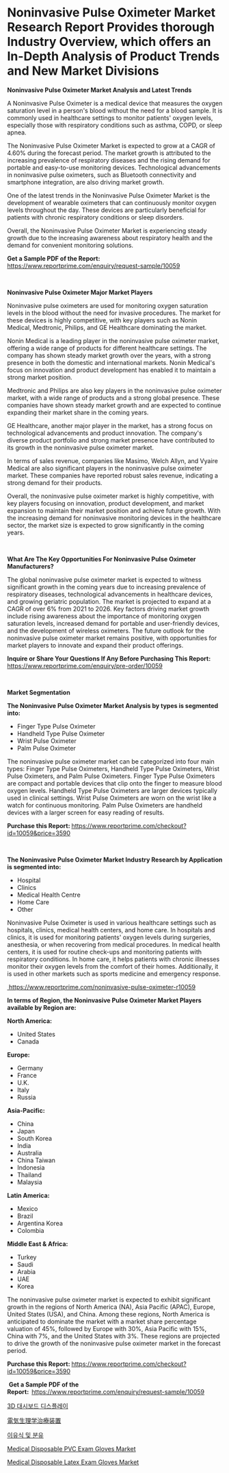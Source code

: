 <p><h1>Noninvasive Pulse Oximeter Market Research Report Provides thorough Industry Overview, which offers an In-Depth Analysis of Product Trends and New Market Divisions</h1></p><p><strong>Noninvasive Pulse Oximeter Market Analysis and Latest Trends</strong></p>
<p><p>A Noninvasive Pulse Oximeter is a medical device that measures the oxygen saturation level in a person's blood without the need for a blood sample. It is commonly used in healthcare settings to monitor patients' oxygen levels, especially those with respiratory conditions such as asthma, COPD, or sleep apnea.</p><p>The Noninvasive Pulse Oximeter Market is expected to grow at a CAGR of 4.60% during the forecast period. The market growth is attributed to the increasing prevalence of respiratory diseases and the rising demand for portable and easy-to-use monitoring devices. Technological advancements in noninvasive pulse oximeters, such as Bluetooth connectivity and smartphone integration, are also driving market growth.</p><p>One of the latest trends in the Noninvasive Pulse Oximeter Market is the development of wearable oximeters that can continuously monitor oxygen levels throughout the day. These devices are particularly beneficial for patients with chronic respiratory conditions or sleep disorders.</p><p>Overall, the Noninvasive Pulse Oximeter Market is experiencing steady growth due to the increasing awareness about respiratory health and the demand for convenient monitoring solutions.</p></p>
<p><strong>Get a Sample PDF of the Report:&nbsp;</strong> <a href="https://www.reportprime.com/enquiry/request-sample/10059">https://www.reportprime.com/enquiry/request-sample/10059</a></p>
<p>&nbsp;</p>
<p><strong>Noninvasive Pulse Oximeter Major Market Players</strong></p>
<p><p>Noninvasive pulse oximeters are used for monitoring oxygen saturation levels in the blood without the need for invasive procedures. The market for these devices is highly competitive, with key players such as Nonin Medical, Medtronic, Philips, and GE Healthcare dominating the market. </p><p>Nonin Medical is a leading player in the noninvasive pulse oximeter market, offering a wide range of products for different healthcare settings. The company has shown steady market growth over the years, with a strong presence in both the domestic and international markets. Nonin Medical's focus on innovation and product development has enabled it to maintain a strong market position.</p><p>Medtronic and Philips are also key players in the noninvasive pulse oximeter market, with a wide range of products and a strong global presence. These companies have shown steady market growth and are expected to continue expanding their market share in the coming years.</p><p>GE Healthcare, another major player in the market, has a strong focus on technological advancements and product innovation. The company's diverse product portfolio and strong market presence have contributed to its growth in the noninvasive pulse oximeter market.</p><p>In terms of sales revenue, companies like Masimo, Welch Allyn, and Vyaire Medical are also significant players in the noninvasive pulse oximeter market. These companies have reported robust sales revenue, indicating a strong demand for their products.</p><p>Overall, the noninvasive pulse oximeter market is highly competitive, with key players focusing on innovation, product development, and market expansion to maintain their market position and achieve future growth. With the increasing demand for noninvasive monitoring devices in the healthcare sector, the market size is expected to grow significantly in the coming years.</p></p>
<p>&nbsp;</p>
<p><strong>What Are The Key Opportunities For Noninvasive Pulse Oximeter Manufacturers?</strong></p>
<p><p>The global noninvasive pulse oximeter market is expected to witness significant growth in the coming years due to increasing prevalence of respiratory diseases, technological advancements in healthcare devices, and growing geriatric population. The market is projected to expand at a CAGR of over 6% from 2021 to 2026. Key factors driving market growth include rising awareness about the importance of monitoring oxygen saturation levels, increased demand for portable and user-friendly devices, and the development of wireless oximeters. The future outlook for the noninvasive pulse oximeter market remains positive, with opportunities for market players to innovate and expand their product offerings.</p></p>
<p><strong>Inquire or Share Your Questions If Any Before Purchasing This Report:</strong> <a href="https://www.reportprime.com/enquiry/pre-order/10059">https://www.reportprime.com/enquiry/pre-order/10059</a></p>
<p>&nbsp;</p>
<p><strong>Market Segmentation</strong></p>
<p><strong>The Noninvasive Pulse Oximeter Market Analysis by types is segmented into:</strong></p>
<p><ul><li>Finger Type Pulse Oximeter</li><li>Handheld Type Pulse Oximeter</li><li>Wrist Pulse Oximeter</li><li>Palm Pulse Oximeter</li></ul></p>
<p><p>The noninvasive pulse oximeter market can be categorized into four main types: Finger Type Pulse Oximeters, Handheld Type Pulse Oximeters, Wrist Pulse Oximeters, and Palm Pulse Oximeters. Finger Type Pulse Oximeters are compact and portable devices that clip onto the finger to measure blood oxygen levels. Handheld Type Pulse Oximeters are larger devices typically used in clinical settings. Wrist Pulse Oximeters are worn on the wrist like a watch for continuous monitoring. Palm Pulse Oximeters are handheld devices with a larger screen for easy reading of results.</p></p>
<p><strong>Purchase this Report:&nbsp;</strong><a href="https://www.reportprime.com/checkout?id=10059&price=3590">https://www.reportprime.com/checkout?id=10059&price=3590</a></p>
<p>&nbsp;</p>
<p><strong>The Noninvasive Pulse Oximeter Market Industry Research by Application is segmented into:</strong></p>
<p><ul><li>Hospital</li><li>Clinics</li><li>Medical Health Centre</li><li>Home Care</li><li>Other</li></ul></p>
<p><p>Noninvasive Pulse Oximeter is used in various healthcare settings such as hospitals, clinics, medical health centers, and home care. In hospitals and clinics, it is used for monitoring patients' oxygen levels during surgeries, anesthesia, or when recovering from medical procedures. In medical health centers, it is used for routine check-ups and monitoring patients with respiratory conditions. In home care, it helps patients with chronic illnesses monitor their oxygen levels from the comfort of their homes. Additionally, it is used in other markets such as sports medicine and emergency response.</p></p>
<p><a href="https://www.reportprime.com/noninvasive-pulse-oximeter-r10059">&nbsp;https://www.reportprime.com/noninvasive-pulse-oximeter-r10059</a></p>
<p><strong>In terms of Region, the Noninvasive Pulse Oximeter Market Players available by Region are:</strong></p>
<p>
    <p> <strong> North America: </strong>
        <ul>
            <li>United States</li>
            <li>Canada</li>
        </ul>
        </p> 
    <p> <strong> Europe: </strong>
        <ul>
            <li>Germany</li>
            <li>France</li>
            <li>U.K.</li>
            <li>Italy</li>
            <li>Russia</li>
        </ul>
        </p> 
    <p> <strong> Asia-Pacific: </strong>
        <ul>
            <li>China</li>
            <li>Japan</li>
            <li>South Korea</li>
            <li>India</li>
            <li>Australia</li>
            <li>China Taiwan</li>
            <li>Indonesia</li>
            <li>Thailand</li>
            <li>Malaysia</li>
        </ul>
        </p> 
    <p> <strong> Latin America: </strong>
        <ul>
            <li>Mexico</li>
            <li>Brazil</li>
            <li>Argentina Korea</li>
            <li>Colombia</li>
        </ul>
        </p> 
    <p> <strong> Middle East & Africa: </strong>
        <ul>
            <li>Turkey</li>
            <li>Saudi</li>
            <li>Arabia</li>
            <li>UAE</li>
            <li>Korea</li>
        </ul>
    </p>
    </p>
<p><p>The noninvasive pulse oximeter market is expected to exhibit significant growth in the regions of North America (NA), Asia Pacific (APAC), Europe, United States (USA), and China. Among these regions, North America is anticipated to dominate the market with a market share percentage valuation of 45%, followed by Europe with 30%, Asia Pacific with 15%, China with 7%, and the United States with 3%. These regions are projected to drive the growth of the noninvasive pulse oximeter market in the forecast period.</p></p>
<p><strong>Purchase this Report: </strong><a href="https://www.reportprime.com/checkout?id=10059&price=3590">https://www.reportprime.com/checkout?id=10059&price=3590</a></p>
<p>&nbsp;<strong>Get a Sample PDF of the Report:&nbsp;&nbsp;</strong><a href="https://www.reportprime.com/enquiry/request-sample/10059">https://www.reportprime.com/enquiry/request-sample/10059</a></p>
<p><strong></strong></p>
<p><p><a href="https://github.com/emakpiahsopiah/Market-Research-Report-List-1/blob/main/1474596115968.md">3D 대시보드 디스플레이</a></p><p><a href="https://github.com/LizaHeller2023/Market-Research-Report-List-1/blob/main/802025493514.md">電気生理学治療装置</a></p><p><a href="https://github.com/milikokao84/Market-Research-Report-List-1/blob/main/1423546115798.md">이유식 및 분유</a></p><p><a href="https://github.com/MyrtisWest1/Market-Research-Report-List-2/blob/main/medical-disposable-pvc-exam-gloves-market.md">Medical Disposable PVC Exam Gloves Market</a></p><p><a href="https://github.com/LaceyZemlak1/Market-Research-Report-List-2/blob/main/medical-disposable-latex-exam-gloves-market.md">Medical Disposable Latex Exam Gloves Market</a></p></p>